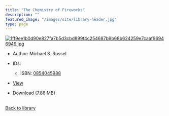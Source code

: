 ```yaml
---
title: "The Chemistry of Fireworks"
description: ""
featured_image: "/images/site/library-header.jpg"
type: page
---
```


<a href="https://drive.google.com/file/d/1c9Z1wrrsfSKuOEbobvj0q4x3jYXliiX6/view" target="_blank">![1ff9ee1b0d90e827fa7b5d3cbd899f4c254687b9b68b624259e7caaf96946949.jpg](/images/library/1ff9ee1b0d90e827fa7b5d3cbd899f4c254687b9b68b624259e7caaf96946949.jpg)</a>
* Author: Michael S. Russel
* IDs:
  * ISBN: <a href="https://www.worldcat.org/isbn/0854045988" target="_blank">0854045988</a>
* <a href="https://drive.google.com/file/d/1c9Z1wrrsfSKuOEbobvj0q4x3jYXliiX6/view" target="_blank">View</a>

* [Download](https://drive.google.com/uc?export=download&id=1c9Z1wrrsfSKuOEbobvj0q4x3jYXliiX6) (7.88 MB)

<br />[Back to library](/library/)
